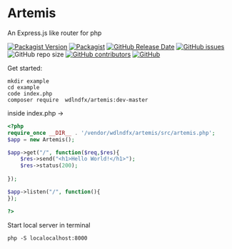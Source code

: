 # Artemis
An Express.js like router for php



[![Packagist Version](https://img.shields.io/packagist/v/wdlndfx/Artemis?cacheSeconds=3600)](https://packagist.org/packages/crowdin/crowdin-api-client)
[![Packagist](https://img.shields.io/packagist/dt/wdlndfx/Artemis?cacheSeconds=3600)](https://packagist.org/packages/crowdin/crowdin-api-client)
[![GitHub Release Date](https://img.shields.io/github/release-date/leonn00albert/Artemis?cacheSeconds=3600)](https://github.com/crowdin/crowdin-api-client-php/releases)
[![GitHub issues](https://img.shields.io/github/issues/leonn00albert/Artemis?cacheSeconds=3600)](https://github.com/leonn00albert/Artemis/issues)
![GitHub repo size](https://img.shields.io/github/repo-size/leonn00albert/Artemis)
[![GitHub contributors](https://img.shields.io/github/contributors/leonn00albert/Artemis?cacheSeconds=3600)](https://github.com/crowdin/crowdin-api-client-php/graphs/contributors)
[![GitHub](https://img.shields.io/github/license/leonn00albert/Artemis?cacheSeconds=3600)](https://github.com/crowdin/crowdin-api-client-php/blob/master/LICENSE)



Get started:

```shell
mkdir example
cd example
code index.php
composer require  wdlndfx/artemis:dev-master
```

inside index.php ->

```php
<?php
require_once __DIR__ . '/vendor/wdlndfx/artemis/src/artemis.php';
$app = new Artemis();

$app->get("/", function($req,$res){
    $res->send("<h1>Hello World!</h1>");
    $res->status(200);
      
});

$app->listen("/", function(){
});

?>
```
Start local server in terminal

```shell
php -S localocalhost:8000
```
